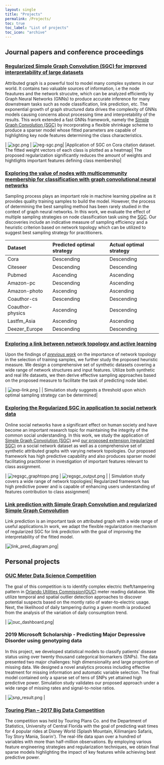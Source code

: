 ```yaml
---
layout: single
title: "Projects"
permalink: /Projects/
toc: true
toc_label: "List of projects"
toc_icon: "archive"
---
```


## Journal papers and conference proceedings
### [Regularized Simple Graph Convolution (SGC) for improved interpretability of large datasets](https://journalofbigdata.springeropen.com/articles/10.1186/s40537-020-00366-x)

Attributed graph is a powerful tool to model many complex systems in our world. It contains two valuable sources of information, i.e the node feautures and the network strucutre, which can be analyzed efficiently by Graph Neural Networks (GNNs) to produce accurate inference for many downstream tasks such as node classification, link prediction, etc. The exponential growth of graph structured data drives the complexity of GNNs models causing concerns about processing time and interpretability of the results. This work extended a fast GNNs framework, namely the [Simple Graph Convolution (SGC)](https://proceedings.mlr.press/v97/wu19e.html) by incorporating a flexible shrinkage scheme to produce a sparser model whose fitted parameters are capable of highlighting key node features determining the class characteristics.

| ![sgc.png](/projects_img/regsgc_fig8a.png) |  ![reg-sgc.png](/projects_img/regsgc_fig8b.png)|
|Application of SGC on Cora citation dataset. The fitted weight vectors of each class is plotted as a heatmap| The proposed regularization significantly reduces the amount of weights and hightlights important features defining class membership|

### [Exploring the value of nodes with multicommunity membership for classification with graph convolutional neural networks](https://www.mdpi.com/2078-2489/12/4/170)
Sampling process plays an important role in machine learning pipeline as it provides quality training samples to build the model. However, the process of determining the best sampling method has been rarely studied in the context of graph neural networks. In this work, we evaluate the effect of multiple sampling strategies on node classification task using the [SGC](https://proceedings.mlr.press/v97/wu19e.html). Our discoveries include an indicative measure of sampling efficiency and a heuristic criterion based on network topology which can be utilized to suggest best sampling strategy for practitioners.

|Dataset | Predicted optimal strategy | Actual optimal strategy|
|:-------|:-----------|:-------|
| Cora | Descending | Descending |
| Citeseer | Descending | Descending |
| Pubmed | Ascending | Ascending |
| Amazon-pc | Descending | Ascending |
| Amazon-photo | Ascending | Ascending|
| Coauthor-cs | Descending | Descending|
| Coauthor-physics | Ascending | Descending|
| Lastfm\_Asia | Ascending | Ascending |
| Deezer\_Europe | Descending | Descending|

### [Exploring a link between network topology and active learning](https://ieeexplore.ieee.org/document/9528662)

Upon the findings of [*previous work*](https://www.mdpi.com/2078-2489/12/4/170) on the importance of network topology in the selection of training samples, we further study the proposed heuristic measure. We design a comprehensive set of synthetic datasets covering a wide range of network structures and input features. Utilize both synthetic and real life datasets, we then derive effective sampling approaches based on the proposed measure to facilitate the task of predicting node label.

| ![exp-link.png](/projects_img/exp_link.png) | 
| Simulation study suggests a threshold upon which optimal sampling strategy can be determined|

### [Exploring the Regularized SGC in application to social network data](http://workshop-proceedings.icwsm.org/abstract?id=2022_27)

Online social networks have a significant effect on human society and have become an important research topic for maintaining the integrity of the common social understanding. In this work, we study the application of [Simple Graph Convolution (SGC)](https://proceedings.mlr.press/v97/wu19e.html) and [our proposed extension (regularized SGC)](https://journalofbigdata.springeropen.com/articles/10.1186/s40537-020-00366-x) on a social network dataset as well as a comprehensive set of synthetic attributed graphs with varying network topologies. Our proposed framework has high predictive capability and also produces sparser model facilitating practitioner in investigation of important features relevant to class assignment.

| ![regsgc_graphtopo.png](/projects_img/regsgc_graphtopo.png) | ![regsgc_output.png](/projects_img/regsgc_output.png) |
| Simulation study covers a wide range of network topologies| Regularized framework has high predictive power and is capable of enhancing users understanding of features contribution to class assignment|

### [Link prediction with Simple Graph Convolution and regularized Simple Graph Convolution](http://www.icisdm.org/index.html)
Link prediction is an important task on attributed graph with a wide range of useful applications.In work, we adapt the flexible regularization mechanism of regularized SGC for link prediction with the goal of improving the interpretability of the fitted model.

|![link_pred_diagram.png](/projects_img/Link_pred_diagram.png)|

## Personal projects
### [OUC Meter Data Science Competition](https://sciences.ucf.edu/news/statistics-students-ouc-team-up-to-tackle-power-problems/)
The goal of this competition is to identify complex electric theft/tampering pattern in [Orlando Utilities Commission(OUC)](https://www.ouc.com/) meter reading database. We utilize temporal and spatial outlier detection approaches to discover potential suspects based on the montly ratio of water-to-electric usage. Next, the likelihood of daily tampering during a given month ia produced from the analysis of the variation of daily consumption trend.

| ![ouc_dashboard.png](/projects_img/ouc_dashboard.png)|

### 2019 Microsoft Scholarship - Predicting Major Depressive Disorder using genotyping data
In this project, we developed statistical models to classify patients’ disease status using over twenty thousand categorical biomarkers (SNPs). The data presented two major challenges: high dimensionality and large proportion of missing data. We designed a novel analytics process including effective treatment for missing information and automatic variable selection. The final model contained only a sparse set of tens of SNPs yet attained high predictive power. Simulation study validates our proposed approach under a wide range of missing rates and signal-to-noise ratios.

| ![snp_result.png](/projects_img/snp_result.png) |

### [Touring Plan – 2017 Big Data Competition](https://sciences.ucf.edu/news/predicting-wait-times-disney/)
The competition was held by Touring Plans Co. and the Department of Statistics, University of Central Florida with the goal of predicting wait times for 4 popular rides at Disney World (Splash Mountain, Kilimanjaro Safaris, Toy Story Mania, Soarin'). The real-life data span over a hundred of variables with more than half-million observations. By employing various feature engineering strategies and regularization techniques, we obtain final sparse models highlighting the impact of key features while achieving best predictive power.

